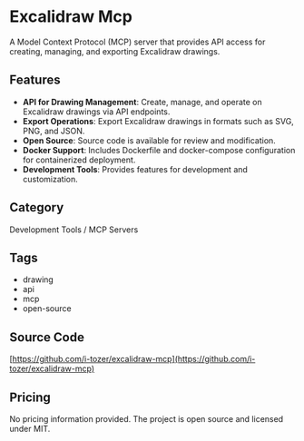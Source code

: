 # Excalidraw Mcp

A Model Context Protocol (MCP) server that provides API access for creating, managing, and exporting Excalidraw drawings.

## Features
- **API for Drawing Management**: Create, manage, and operate on Excalidraw drawings via API endpoints.
- **Export Operations**: Export Excalidraw drawings in formats such as SVG, PNG, and JSON.
- **Open Source**: Source code is available for review and modification.
- **Docker Support**: Includes Dockerfile and docker-compose configuration for containerized deployment.
- **Development Tools**: Provides features for development and customization.

## Category
Development Tools / MCP Servers

## Tags
- drawing
- api
- mcp
- open-source

## Source Code
[https://github.com/i-tozer/excalidraw-mcp](https://github.com/i-tozer/excalidraw-mcp)

## Pricing
No pricing information provided. The project is open source and licensed under MIT.